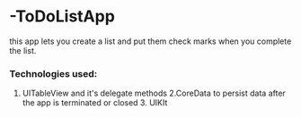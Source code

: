 # -ToDoListApp
this app lets you create a list and put them check marks when you complete the list.
   ### Technologies used:
   1. UITableView and it's delegate methods
    2.CoreData to persist data after the app is terminated or closed
    3. UIKIt



